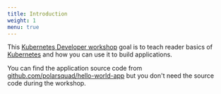 ```yaml
---
title: Introduction
weight: 1
menu: true
---
```


This [Kubernetes Developer workshop](https://polarsquad.github.io/kubernetes-developer-workshop) goal is to teach reader
basics of [Kubernetes](https://kubernetes.io) and how you can use it to build applications.

You can find the application source code from [github.com/polarsquad/hello-world-app](https://github.com/polarsquad/hello-world-app) but you don't need the source code during the workshop.